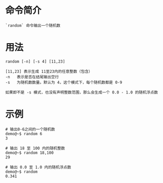 # 命令简介 

    `random` 命令输出一个随机数

# 用法

    random [-n] [-s 4] [11,23] 
    
    [11,23] 表示生成 11至23内的任意整数（包含）
    -n   表示是否在结尾输出空行
    -s   为随机数数量。默认为 4，这个模式下，每个随机数都是 0-9
    
    如果即不是 -s 模式，也没有声明整数范围，那么会生成一个 0.0 - 1.0 的随机浮点数
    
# 示例

    # 输出0-6之间的一个随机数
    demo@~$ random 6
    3
    
    # 输出 18 至 100 内的随机整数
    demo@~$ random 18,100
    29
    
    # 输出 0.0 至 1.0 内的随机浮点数
    demo@~$ random
    0.341